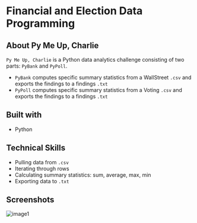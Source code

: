 # Financial and Election Data Programming
## About Py Me Up, Charlie

`Py Me Up, Charlie` is a Python data analytics challenge consisting of two parts: `PyBank` and `PyPoll`.
- `PyBank` computes specific summary statistics from a WallStreet `.csv` and exports the findings to a findings `.txt`
- `PyPoll` computes specific summary statistics from a Voting `.csv` and exports the findings to a findings `.txt` 

## Built with
- Python

## Technical Skills
- Pulling data from `.csv`
- Iterating through rows
- Calculating summary statistics: sum, average, max, min
- Exporting data to `.txt`

## Screenshots
![image1](https://user-images.githubusercontent.com/74934154/138540392-92df3eeb-71d0-4529-84a2-439880aff5ad.png)
